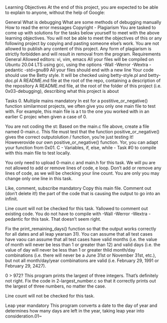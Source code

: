 Learning Objectives At the end of this project, you are expected to be able to explain to anyone, without the help of Google:

General What is debugging What are some methods of debugging manually How to read the error messages Copyright - Plagiarism You are tasked to come up with solutions for the tasks below yourself to meet with the above learning objectives. You will not be able to meet the objectives of this or any following project by copying and pasting someone else’s work. You are not allowed to publish any content of this project. Any form of plagiarism is strictly forbidden and will result in removal from the program. Requirements General Allowed editors: vi, vim, emacs All your files will be compiled on Ubuntu 20.04 LTS using gcc, using the options -Wall -Werror -Wextra -pedantic -std=gnu89 All your files should end with a new line Your code should use the Betty style. It will be checked using betty-style.pl and betty-doc.pl A README.md file at the root of the repo, containing a description of the repository A README.md file, at the root of the folder of this project (i.e. 0x03-debugging), describing what this project is about

Tasks 0. Multiple mains mandatory In est for a postitive_or_negative() function similarmost projects, we often give you only one main file to test with. For example, this main file is a t to the one you worked with in an earlier C projec when given a case of 0.

You are not coding the st: Based on the main.c file above, create a file named 0-main.c. This file must test that the function positive_or_negative() gives the correct outputolution / function, you’re just testing it! Howeverovide our own positive_or_negative() function. Yor, you can adapt your function from 0x01. C - Variables, if, else, while - Task #0 to compile with this main file to test locally.

You only need to upload 0-main.c and main.h for this task. We will pu are not allowed to add or remove lines of code, e loop.
Don’t add or remove any lines of code, as we will be checking your line count. You are only you may change only one line in this task.

Like, comment, subscribe mandatory Copy this main file. Comment out (don’t delete it!) the part of the code that is causing the output to go into an infinit.

Line count will not be checked for this task. Yallowed to comment out existing code. You do not have to compile with -Wall -Werror -Wextra -pedantic for this task. That doesn’t seem right.

Fix the print_remaining_days() function so that the output works correctly for all dates and all leap yearsan 31). You can assume that all test cases have vaou can assume that all test cases have valid months (i.e. the value of month will never be less than 1 or greater than 12) and valid days (i.e. the value of day will never be less than 1 or greater thlid month/day combinations (i.e. there will never be a June 31st or November 31st, etc.), but not all month/day/year combinations are valid (i.e. February 29, 1991 or February 29, 2427).

0 > 972? This program prints the largest of three integers. That’s definitely not right.
Fix the code in 2-largest_number.c so that it correctly prints out the largest of three numbers, no matter the case.

Line count will not be checked for this task.

Leap year mandatory This program converts a date to the day of year and determines how many days are left in the year, taking leap year into consideration.01~
